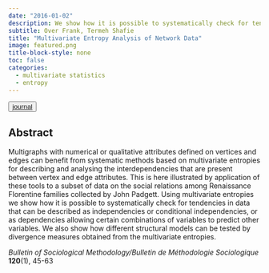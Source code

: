 ```yaml
---
date: "2016-01-02"
description: We show how it is possible to systematically check for tendencies in data, such as independencies or conditional independencies, using multivariate entropies.
subtitle: Over Frank, Termeh Shafie
title: "Multivariate Entropy Analysis of Network Data"
image: featured.png
title-block-style: none
toc: false
categories: 
  - multivariate statistics
  - entropy
---
```



<button type="button" class="btn btn-outline-success"><a href="https://doi.org/10.1177/0759106315615511" target="_blank">journal</a></button>


## Abstract 
Multigraphs with numerical or qualitative attributes defined on vertices and edges can benefit from systematic methods based on multivariate entropies for describing and analysing the interdependencies that are present between vertex and edge attributes. This is here illustrated by application of these tools to a subset of data on the social relations among Renaissance Florentine families collected by John Padgett. Using multivariate entropies we show how it is possible to systematically check for tendencies in data that can be described as independencies or conditional independencies, or as dependencies allowing certain combinations of variables to predict other variables. We also show how different structural models can be tested by divergence measures obtained from the multivariate entropies.

*Bulletin of Sociological Methodology/Bulletin de Méthodologie Sociologique* **120**(1), 45-63